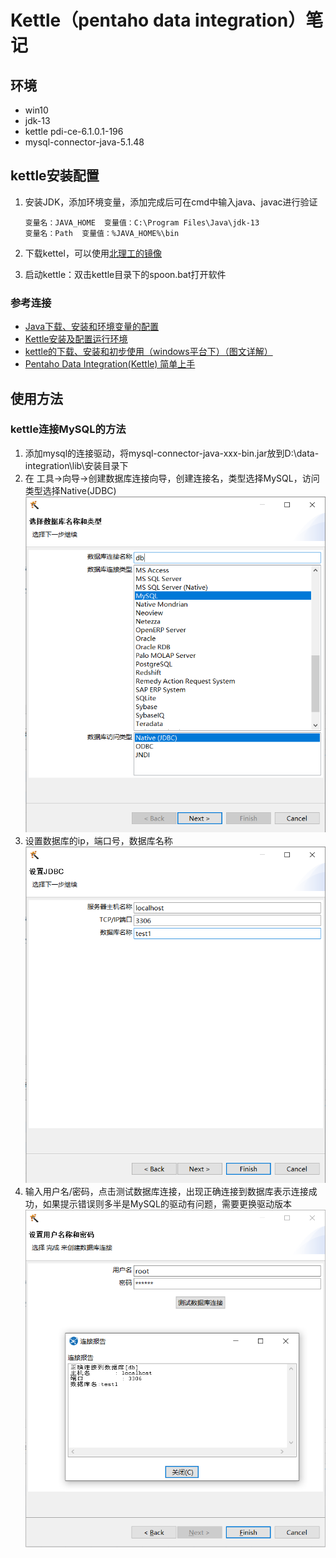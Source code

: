 # Kettle（pentaho data integration）笔记

## 环境

- win10
- jdk-13
- kettle pdi-ce-6.1.0.1-196
- mysql-connector-java-5.1.48

## kettle安装配置

1. 安装JDK，添加环境变量，添加完成后可在cmd中输入java、javac进行验证

    ```path
    变量名：JAVA_HOME  变量值：C:\Program Files\Java\jdk-13
    变量名：Path  变量值：%JAVA_HOME%\bin
    ```

2. 下载kettel，可以使用[北理工的镜像](http://mirror.bit.edu.cn/pentaho/Data%20Integration/)
3. 启动kettle：双击kettle目录下的spoon.bat打开软件

### 参考连接

- [Java下载、安装和环境变量的配置](https://www.jianshu.com/p/28af05b521dd)
- [Kettle安装及配置运行环境](https://blog.csdn.net/spurs611/article/details/80916143)
- [kettle的下载、安装和初步使用（windows平台下）（图文详解）](https://www.cnblogs.com/littlehb/p/9253855.html)
- [Pentaho Data Integration(Kettle) 简单上手](https://www.jianshu.com/p/54bd353f226c)

## 使用方法

### kettle连接MySQL的方法

1. 添加mysql的连接驱动，将mysql-connector-java-xxx-bin.jar放到D:\data-integration\lib\安装目录下
2. 在 工具->向导->创建数据库连接向导，创建连接名，类型选择MySQL，访问类型选择Native(JDBC)
    ![选择类型](images/2019-09-26-16-27-48.png)
3. 设置数据库的ip，端口号，数据库名称
    ![设置JDBC](images/2019-09-26-16-33-39.png)
4. 输入用户名/密码，点击测试数据库连接，出现正确连接到数据库表示连接成功，如果提示错误则多半是MySQL的驱动有问题，需要更换驱动版本
    ![用户名](images/2019-09-26-16-35-43.png)
